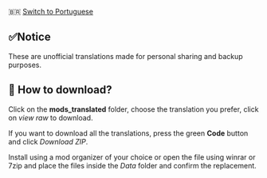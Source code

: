 🇧🇷 [Switch to Portuguese](README.md)
## ✅Notice
These are unofficial translations made for personal sharing and backup purposes.
## 💽 How to download?
Click on the **mods_translated** folder, choose the translation you prefer, click on _view raw_ to download.

If you want to download all the translations, press the green **Code** button and click *Download ZIP*.

Install using a mod organizer of your choice or open the file using winrar or 7zip and place the files inside the _Data_ folder and confirm the replacement.
